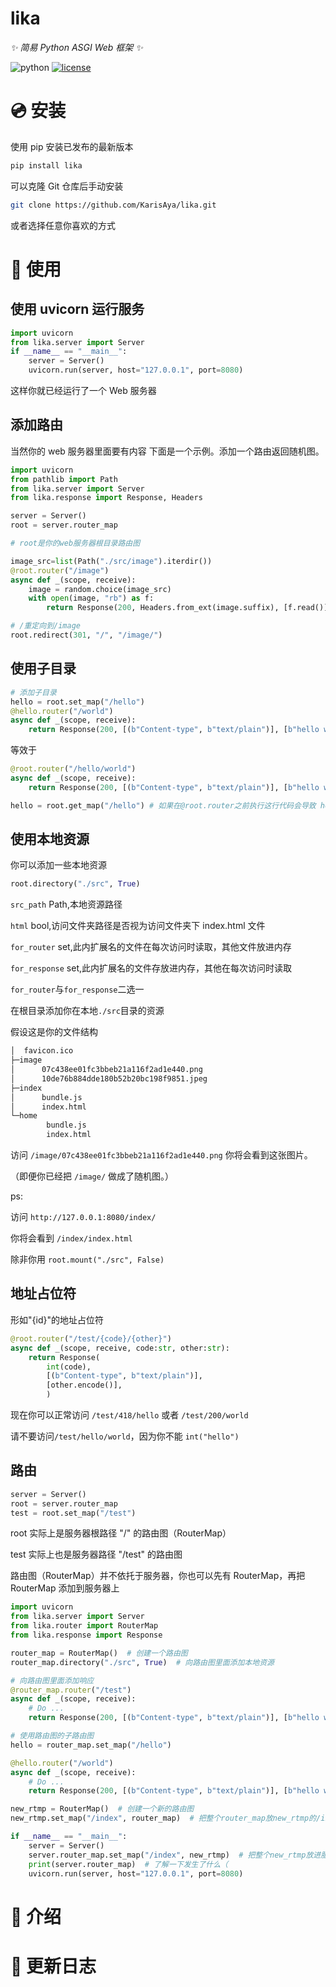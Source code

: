 # lika

_✨ 简易 Python ASGI Web 框架 ✨_

<img src="https://img.shields.io/badge/python-3.12+-blue.svg" alt="python">
<a href="./LICENSE"><img src="https://img.shields.io/github/license/KarisAya/lika.svg" alt="license"></a>

# 💿 安装

使用 pip 安装已发布的最新版本

```bash
pip install lika
```

可以克隆 Git 仓库后手动安装

```bash
git clone https://github.com/KarisAya/lika.git
```

或者选择任意你喜欢的方式

# 🎉 使用

## 使用 uvicorn 运行服务

```python
import uvicorn
from lika.server import Server
if __name__ == "__main__":
    server = Server()
    uvicorn.run(server, host="127.0.0.1", port=8080)
```

这样你就已经运行了一个 Web 服务器

## 添加路由

当然你的 web 服务器里面要有内容
下面是一个示例。添加一个路由返回随机图。

```python
import uvicorn
from pathlib import Path
from lika.server import Server
from lika.response import Response, Headers

server = Server()
root = server.router_map

# root是你的web服务器根目录路由图

image_src=list(Path("./src/image").iterdir())
@root.router("/image")
async def _(scope, receive):
    image = random.choice(image_src)
    with open(image, "rb") as f:
        return Response(200, Headers.from_ext(image.suffix), [f.read()])

# /重定向到/image
root.redirect(301, "/", "/image/")
```

## 使用子目录

```python
# 添加子目录
hello = root.set_map("/hello")
@hello.router("/world")
async def _(scope, receive):
    return Response(200, [(b"Content-type", b"text/plain")], [b"hello world"])
```

等效于

```python
@root.router("/hello/world")
async def _(scope, receive):
    return Response(200, [(b"Content-type", b"text/plain")], [b"hello world"])

hello = root.get_map("/hello") # 如果在@root.router之前执行这行代码会导致 hello == None
```

## 使用本地资源

你可以添加一些本地资源

```python
root.directory("./src", True)
```

`src_path` Path,本地资源路径

`html` bool,访问文件夹路径是否视为访问文件夹下 index.html 文件

`for_router` set,此内扩展名的文件在每次访问时读取，其他文件放进内存

`for_response` set,此内扩展名的文件存放进内存，其他在每次访问时读取

`for_router`与`for_response`二选一

在根目录添加你在本地`./src`目录的资源

假设这是你的文件结构

```bash
│  favicon.ico
├─image
│      07c438ee01fc3bbeb21a116f2ad1e440.png
│      10de76b884dde180b52b20bc198f9851.jpeg
├─index
│      bundle.js
│      index.html
└─home
        bundle.js
        index.html
```

访问 `/image/07c438ee01fc3bbeb21a116f2ad1e440.png` 你将会看到这张图片。

（即便你已经把 `/image/` 做成了随机图。）

ps:

访问 `http://127.0.0.1:8080/index/`

你将会看到 `/index/index.html`

除非你用 `root.mount("./src", False)`

## 地址占位符

形如"{id}"的地址占位符

```python
@root.router("/test/{code}/{other}")
async def _(scope, receive, code:str, other:str):
    return Response(
        int(code),
        [(b"Content-type", b"text/plain")],
        [other.encode()],
        )
```

现在你可以正常访问 `/test/418/hello` 或者 `/test/200/world`

请不要访问`/test/hello/world`，因为你不能 `int("hello")`

## 路由

```python
server = Server()
root = server.router_map
test = root.set_map("/test")
```

root 实际上是服务器根路径 "/" 的路由图（RouterMap）

test 实际上也是服务器路径 "/test" 的路由图

路由图（RouterMap）并不依托于服务器，你也可以先有 RouterMap，再把 RouterMap 添加到服务器上

```python
import uvicorn
from lika.server import Server
from lika.router import RouterMap
from lika.response import Response

router_map = RouterMap()  # 创建一个路由图
router_map.directory("./src", True)  # 向路由图里面添加本地资源

# 向路由图里面添加响应
@router_map.router("/test")
async def _(scope, receive):
    # Do ...
    return Response(200, [(b"Content-type", b"text/plain")], [b"hello world"])

# 使用路由图的子路由图
hello = router_map.set_map("/hello")

@hello.router("/world")
async def _(scope, receive):
    # Do ...
    return Response(200, [(b"Content-type", b"text/plain")], [b"hello world"])

new_rtmp = RouterMap()  # 创建一个新的路由图
new_rtmp.set_map("/index", router_map)  # 把整个router_map放new_rtmp的/index/目录下

if __name__ == "__main__":
    server = Server()
    server.router_map.set_map("/index", new_rtmp)  # 把整个new_rtmp放进服务器根路由图的/index/目录下
    print(server.router_map)  # 了解一下发生了什么（
    uvicorn.run(server, host="127.0.0.1", port=8080)
```

# 📖 介绍

# 📝 更新日志
